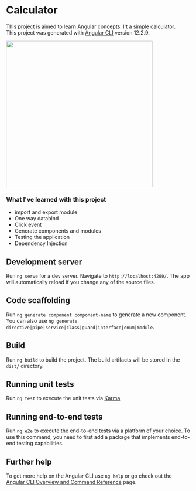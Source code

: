 # Calculator

This project is aimed to learn Angular concepts. I't a simple calculator. <br>
This project was generated with [Angular CLI](https://github.com/angular/angular-cli) version 12.2.9.

<div align="left">
  <img src="https://user-images.githubusercontent.com/61663376/147886970-0c0dd7b9-9fbc-40f2-a787-299af33ab4f4.png" width="400px">
</div>


### What I've learned with this project
- import and export module
- One way databind
- Click event
- Generate components and modules
- Testing the application
- Dependency Injection

## Development server

Run `ng serve` for a dev server. Navigate to `http://localhost:4200/`. The app will automatically reload if you change any of the source files.

## Code scaffolding

Run `ng generate component component-name` to generate a new component. You can also use `ng generate directive|pipe|service|class|guard|interface|enum|module`.

## Build

Run `ng build` to build the project. The build artifacts will be stored in the `dist/` directory.

## Running unit tests

Run `ng test` to execute the unit tests via [Karma](https://karma-runner.github.io).

## Running end-to-end tests

Run `ng e2e` to execute the end-to-end tests via a platform of your choice. To use this command, you need to first add a package that implements end-to-end testing capabilities.

## Further help

To get more help on the Angular CLI use `ng help` or go check out the [Angular CLI Overview and Command Reference](https://angular.io/cli) page.
